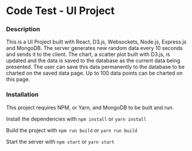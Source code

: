 # Code Test - UI Project

### Description

This is a UI Project built with React, D3.js, Websockets, Node.js, Express.js and MongoDB. The server generates new random data every 10 seconds and sends it to the client. The chart, a scatter plot built with D3.js, is updated and the data is saved to the database as the current data being presented. The user can save this data permanently to the database to be charted on the saved data page. Up to 100 data points can be charted on this page.

### Installation

This project requires NPM, or Yarn, and MongoDB to be built and run.

Install the dependencies with `npm install` or `yarn install`

Build the project with `npm run build` or `yarn run build`

Start the server with `npm start` or `yarn start`
